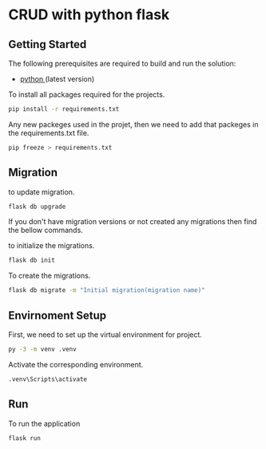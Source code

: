 # CRUD with python flask
## Getting Started

The following prerequisites are required to build and run the solution:

- [python ](https://www.python.org/downloads/) (latest version)

To install all packages required for the projects.
```bash
pip install -r requirements.txt
```

Any new packeges used in the projet, then we need to add that packeges in the requirements.txt file.
```bash
pip freeze > requirements.txt
```

## Migration
to update migration.
```bash
flask db upgrade
```

If you don't have migration versions or not created any migrations then find the bellow commands.

to initialize the migrations.
```bash
flask db init
```

To create the migrations.
```bash
flask db migrate -m "Initial migration(migration name)"
```
## Envirnoment Setup
First, we need to set up the virtual environment for project.
```bash
py -3 -m venv .venv
```
Activate the corresponding environment.
```bash
.venv\Scripts\activate
```
## Run
To run the application
```bash
flask run
```
